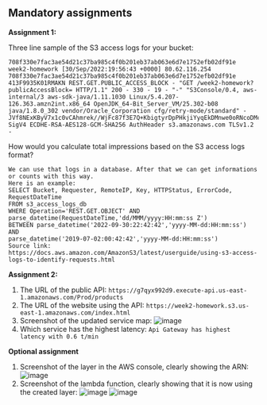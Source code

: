 ## Mandatory assignments

**Assignment 1:**

Three line sample of the S3 access logs for your bucket: 
```
708f330e7fac3ae54d21c37ba985c4f0b201eb37ab063e6d7e1752efb02df91e week2-homework [30/Sep/2022:19:56:43 +0000] 80.62.116.254 708f330e7fac3ae54d21c37ba985c4f0b201eb37ab063e6d7e1752efb02df91e 413F9935K01RMAKN REST.GET.PUBLIC_ACCESS_BLOCK - "GET /week2-homework?publicAccessBlock= HTTP/1.1" 200 - 330 - 19 - "-" "S3Console/0.4, aws-internal/3 aws-sdk-java/1.11.1030 Linux/5.4.207-126.363.amzn2int.x86_64 OpenJDK_64-Bit_Server_VM/25.302-b08 java/1.8.0_302 vendor/Oracle_Corporation cfg/retry-mode/standard" - JVf8NExKByV7x1c0vCAhmrek//WjFc87f3E7Q+KbigtyrDpPHkjiYyqEkDMnwe0oRNcoDMc3XsM= SigV4 ECDHE-RSA-AES128-GCM-SHA256 AuthHeader s3.amazonaws.com TLSv1.2 -
```

How would you calculate total impressions based on the S3 access logs format? 
```
We can use that logs in a database. After that we can get informations or counts with this way.
Here is an example:
SELECT Bucket, Requester, RemoteIP, Key, HTTPStatus, ErrorCode, RequestDateTime
FROM s3_access_logs_db
WHERE Operation='REST.GET.OBJECT' AND
parse_datetime(RequestDateTime,'dd/MMM/yyyy:HH:mm:ss Z') 
BETWEEN parse_datetime('2022-09-30:22:42:42','yyyy-MM-dd:HH:mm:ss')
AND 
parse_datetime('2019-07-02:00:42:42','yyyy-MM-dd:HH:mm:ss') 
Source link: https://docs.aws.amazon.com/AmazonS3/latest/userguide/using-s3-access-logs-to-identify-requests.html
```

**Assignment 2:**

1. The URL of the public API: `https://g7qyx992d9.execute-api.us-east-1.amazonaws.com/Prod/products`
2. The URL of the website using the API: `https://week2-homework.s3.us-east-1.amazonaws.com/index.html`
3. Screenshot of the updated service map: ![image](https://user-images.githubusercontent.com/67079251/193426357-3bc02c04-a639-4cb7-9c01-91722915c7b1.png)
4. Which service has the highest latency: `Api Gateway has highest latency with 0.6 t/min`

**Optional assignment**

1. Screenshot of the layer in the AWS console, clearly showing the ARN: 
![image](https://user-images.githubusercontent.com/67079251/193427442-13f6a20a-c4bf-4c24-a76a-9fb06e356235.png)
2. Screenshot of the lambda function, clearly showing that it is now using the created layer: 
![image](https://user-images.githubusercontent.com/67079251/193427567-a8a2ec9a-b9bb-49b2-b0b1-c0034cb19621.png)
![image](https://user-images.githubusercontent.com/67079251/193427586-8cef96a9-26b0-44b7-b7e2-653db25cd03f.png)